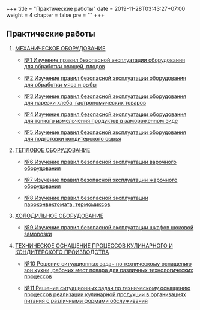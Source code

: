 +++
title = "Практические работы"
date = 2019-11-28T03:43:27+07:00
weight = 4
chapter = false
pre = ""
+++

## Практические работы


1. [МЕХАНИЧЕСКОЕ ОБОРУДОВАНИЕ](razdel1)

    * [№1 Изучение правил безопасной эксплуатации оборудования для обработки овощей, плодов](razdel1/pr1)

    * [№2 Изучение правил безопасной эксплуатации оборудования для обработки мяса и рыбы](razdel1/pr2)

    * [№3 Изучение правил безопасной эксплуатации оборудования для нарезки хлеба, гастрономических товаров](razdel1/pr3)

    * [№4 Изучение правил безопасной эксплуатации оборудования для тонкого измельчения продуктов в замороженном виде](razdel1/pr4)

    * [№5 Изучение правил безопасной эксплуатации оборудования для подготовки кондитерского сырья](razdel1/pr5)

2. [ТЕПЛОВОЕ ОБОРУДОВАНИЕ](razdel2)

    * [№6 Изучение правил безопасной эксплуатации варочного оборудования](razdel2/pr6)

    * [№7 Изучение правил безопасной эксплуатации жарочного оборудования](razdel2/pr7)

    * [№8 Изучение правил безопасной эксплуатации пароконвектомата, термомиксов](razdel2/pr8)

3. [ХОЛОДИЛЬНОЕ ОБОРУДОВАНИЕ](razdel3)

    * [№9 Изучение правил безопасной эксплуатации шкафов шоковой заморозки](razdel3/pr9)

4. [ТЕХНИЧЕСКОЕ ОСНАЩЕНИЕ ПРОЦЕССОВ КУЛИНАРНОГО И КОНДИТЕРСКОГО ПРОИЗВОДСТВА](razdel4)

    * [№10 Решение ситуационных задач по техническому оснащению зон кухни, рабочих мест повара для различных технологических процессов](razdel4/pr10)

    * [№11 Решение ситуационных задач по техническому оснащению процессов реализации кулинарной продукции в организациях питания с различными формами обслуживания](razdel4/pr11)